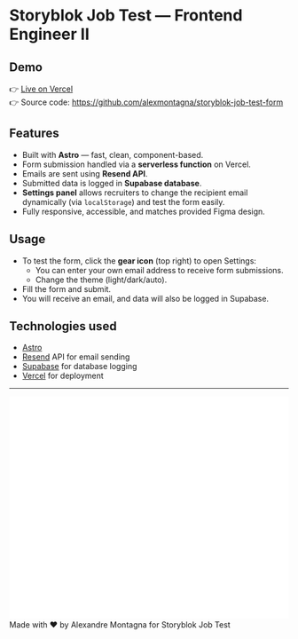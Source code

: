# Storyblok Job Test — Frontend Engineer II

## Demo

👉 [Live on Vercel](https://your-vercel-url.vercel.app)  
👉 Source code: https://github.com/alexmontagna/storyblok-job-test-form

## Features

- Built with **Astro** — fast, clean, component-based.
- Form submission handled via a **serverless function** on Vercel.
- Emails are sent using **Resend API**.
- Submitted data is logged in **Supabase database**.
- **Settings panel** allows recruiters to change the recipient email dynamically (via `localStorage`) and test the form easily.
- Fully responsive, accessible, and matches provided Figma design.

## Usage

- To test the form, click the **gear icon** (top right) to open Settings:
    - You can enter your own email address to receive form submissions.
    - Change the theme (light/dark/auto).
- Fill the form and submit.
- You will receive an email, and data will also be logged in Supabase.

## Technologies used

- [Astro](https://astro.build/)
- [Resend](https://resend.com/) API for email sending
- [Supabase](https://supabase.com/) for database logging
- [Vercel](https://vercel.com/) for deployment

---
<div align="center">
  <a href="https://wa.me/+393889081340?text=Welcome%20on%20board,%20Alex!">
     <img
      src="./public/cuore.svg"
      width="800"
      height="400"
      alt="SVG Storyblok"
     />
  </a>
</div>
Made with ❤️ by Alexandre Montagna for Storyblok Job Test
